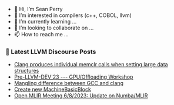 - 👋 Hi, I’m Sean Perry
- 👀 I’m interested in compilers (c++, COBOL, llvm)
- 🌱 I’m currently learning ...
- 💞️ I’m looking to collaborate on ...
- 📫 How to reach me ...

<!---
s66perry/s66perry is a ✨ special ✨ repository because its `README.md` (this file) appears on your GitHub profile.
You can click the Preview link to take a look at your changes.
--->
### 📕 Latest LLVM Discourse Posts

<!-- DISCOURSE-LLVM:START -->
- [Clang produces individual memclr calls when setting large data structures](https://discourse.llvm.org/t/clang-produces-individual-memclr-calls-when-setting-large-data-structures/71337#post_3)
- [Pre-LLVM-DEV&#39;23 --- GPU/Offloading Workshop](https://discourse.llvm.org/t/pre-llvm-dev23-gpu-offloading-workshop/71338#post_6)
- [Mangling difference between GCC and clang](https://discourse.llvm.org/t/mangling-difference-between-gcc-and-clang/71364#post_1)
- [Create new MachineBasicBlock](https://discourse.llvm.org/t/create-new-machinebasicblock/71346#post_4)
- [Open MLIR Meeting 6/8/2023: Update on Numba/MLIR](https://discourse.llvm.org/t/open-mlir-meeting-6-8-2023-update-on-numba-mlir/71132#post_3)
<!-- DISCOURSE-LLVM:END -->
